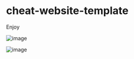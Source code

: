 # cheat-website-template
Enjoy

![image](https://user-images.githubusercontent.com/103351450/183264142-8d1f13a5-2fa7-461a-9c15-88177ed00b58.png)

![image](https://user-images.githubusercontent.com/103351450/183264138-b5262f1a-bec6-4108-b9d9-0b231b036024.png)
